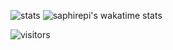 ![stats](https://github-readme-stats.vercel.app/api?username=saphirepi&show_icons=true&theme=midnight-purple&border_radius=0&hide_border=true&locale=ru&hide_title=true)
![saphirepi's wakatime stats](https://github-readme-stats.vercel.app/api/wakatime?username=b3394ea1-31b1-41fb-9b14-b9939ec01dd3&theme=midnight-purple&border_radius=0&hide_border=true&locale=ru&hide_title=true&layout=compact)

![visitors](https://profile-counter.glitch.me/saphirepi/count.svg)
